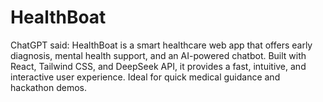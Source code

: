 # HealthBoat
ChatGPT said: HealthBoat is a smart healthcare web app that offers early diagnosis, mental health support, and an AI-powered chatbot. Built with React, Tailwind CSS, and DeepSeek API, it provides a fast, intuitive, and interactive user experience. Ideal for quick medical guidance and hackathon demos.

